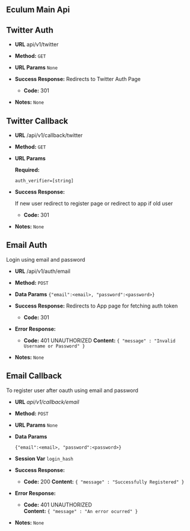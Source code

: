**Eculum Main Api**
----

## Twitter Auth


* **URL**
  api/v1/twitter

* **Method:**
  `GET`
  
*  **URL Params**
   `None`


* **Success Response:**
  Redirects to Twitter Auth Page

  * **Code:** 301
 
* **Notes:**
  `None`


## Twitter Callback

* **URL**
  /api/v1/callback/twitter


* **Method:**
  `GET`
  
*  **URL Params**

   **Required:**
 
   `auth_verifier=[string]`

* **Success Response:**
  
  If new user redirect to register page or redirect to app if old user

  * **Code:** 301 <br />

* **Notes:**
  `None`


**Email Auth**
----
  Login using email and password

* **URL**
  /api/v1/auth/email

* **Method:**
  `POST`
* **Data Params**
  `{"email":<email>, "password":<password>}`

* **Success Response:**
	Redirects to App page for fetching auth token
  * **Code:** 301
 
* **Error Response:**
  * **Code:** 401 UNAUTHORIZED
    **Content:** `{ "message" : "Invalid Username or Password" }`

* **Notes:**
  `None`

**Email Callback**
----
  To register user after oauth using email and password

* **URL**
  _api/v1/callback/email_

* **Method:**
  `POST`
  
*  **URL Params**
  `None`

* **Data Params**

  `{"email":<email>, "password":<password>}`
  
* **Session Var**
  `login_hash`

* **Success Response:**
  * **Code:** 200 
    **Content:** `{ "message" : "Successfully Registered" }`
 
* **Error Response:**
  * **Code:** 401 UNAUTHORIZED <br />
    **Content:** `{ "message" : "An error ocurred" }`
* **Notes:**
  `None`